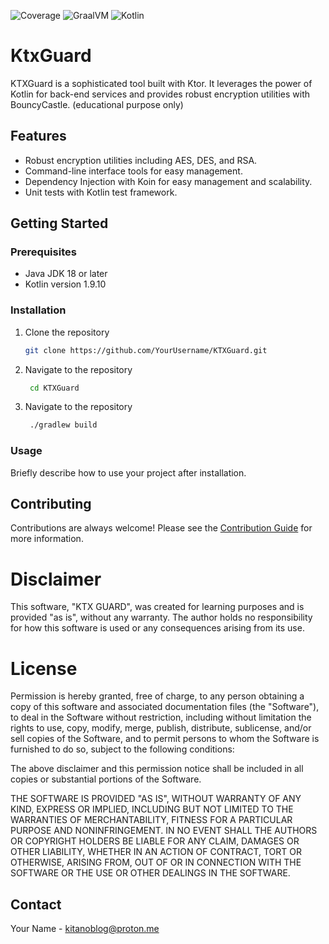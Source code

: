 ![Coverage](https://img.shields.io/badge/Coverage-85-green) ![GraalVM](https://img.shields.io/badge/GraalVM-21-blue) ![Kotlin](https://img.shields.io/badge/Kotlin-100-orange)

# KtxGuard

KTXGuard is a sophisticated tool built with Ktor. It leverages the power of Kotlin for back-end services and provides robust encryption utilities with BouncyCastle. (educational purpose only)

## Features
* Robust encryption utilities including AES, DES, and RSA.
* Command-line interface tools for easy management.
* Dependency Injection with Koin for easy management and scalability.
* Unit tests with Kotlin test framework.

## Getting Started
### Prerequisites
* Java JDK 18 or later
* Kotlin version 1.9.10

### Installation
1. Clone the repository
   ```sh
   git clone https://github.com/YourUsername/KTXGuard.git
   ```

2. Navigate to the repository
   ```sh
	cd KTXGuard
    ```

3. Navigate to the repository
   ```sh
	./gradlew build
	```
### Usage

Briefly describe how to use your project after installation.

## Contributing

Contributions are always welcome! Please see the [Contribution Guide](https://github.com/KitanoB/KtxGuard/blob/develop/CONTRIBUTION_GUIDE.md) for more information.

# Disclaimer

This software, "KTX GUARD", was created for learning purposes and is provided "as is", without any warranty. The author holds no responsibility for how this software is used or any consequences arising from its use.

# License

Permission is hereby granted, free of charge, to any person obtaining a copy of this software and associated documentation files (the "Software"), to deal in the Software without restriction, including without limitation the rights to use, copy, modify, merge, publish, distribute, sublicense, and/or sell copies of the Software, and to permit persons to whom the Software is furnished to do so, subject to the following conditions:

The above disclaimer and this permission notice shall be included in all copies or substantial portions of the Software.

THE SOFTWARE IS PROVIDED "AS IS", WITHOUT WARRANTY OF ANY KIND, EXPRESS OR IMPLIED, INCLUDING BUT NOT LIMITED TO THE WARRANTIES OF MERCHANTABILITY, FITNESS FOR A PARTICULAR PURPOSE AND NONINFRINGEMENT. IN NO EVENT SHALL THE AUTHORS OR COPYRIGHT HOLDERS BE LIABLE FOR ANY CLAIM, DAMAGES OR OTHER LIABILITY, WHETHER IN AN ACTION OF CONTRACT, TORT OR OTHERWISE, ARISING FROM, OUT OF OR IN CONNECTION WITH THE SOFTWARE OR THE USE OR OTHER DEALINGS IN THE SOFTWARE.


## Contact

Your Name - [kitanoblog@proton.me](mailto:kitanoblog@proton.me)